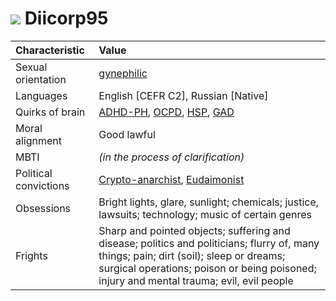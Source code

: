 # [![](https://win98icons.alexmeub.com/icons/png/computer_explorer-3.png)](#) Diicorp95
| Characteristic | Value |
| :------------- | :---- |
| Sexual orientation | [gynephilic](https://en.wikipedia.org/wiki/Androphilia_and_gynephilia#Gynephilia) |
| Languages | English [CEFR C2], Russian [Native] |
| Quirks of brain | [ADHD-PH](https://en.wikipedia.org/wiki/Attention_deficit_hyperactivity_disorder), [OCPD](https://en.wikipedia.org/wiki/Obsessive%E2%80%93compulsive_personality_disorder), [HSP](https://en.wikipedia.org/wiki/Sensory_processing_sensitivity), [GAD](https://en.wikipedia.org/wiki/Generalized_anxiety_disorder) |
| Moral alignment | Good lawful |
| MBTI | *(in the process of clarification)* |
| Political convictions | [Crypto-anarchist](https://en.wikipedia.org/wiki/Crypto-anarchism), [Eudaimonist](https://en.wikipedia.org/wiki/Eudaimonia) |
| Obsessions | Bright lights, glare, sunlight; chemicals; justice, lawsuits; technology; music of certain genres |
| Frights | Sharp and pointed objects; suffering and disease; politics and politicians; flurry of, many things; pain; dirt (soil); sleep or dreams; surgical operations; poison or being poisoned; injury and mental trauma; evil, evil people |
